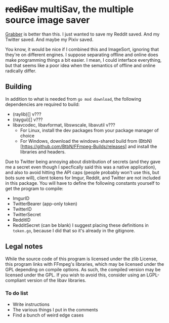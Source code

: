 # ~~rediSav~~ multiSav, the multiple source image saver

[Grabber](https://github.com/Bionus/imgbrd-grabber) is better than this. I just wanted to save my Reddit saved. And my Twitter saved. And maybe my Pixiv saved.

You know, it would be nice if I combined this and ImageSort, ignoring that they're on different engines. I suppose separating offline and online does make programming things a bit easier. I mean, I could interface everything, but that seems like a poor idea when the semantics of offline and online radically differ.

## Building

In addition to what is needed from `go mod download`, the following dependencies are required to build:
 - (raylib)[] v???
 - (raygui)[] v???
 - libavcodec, libavformat, libswscale, libavutil v???
   - For Linux, install the dev packages from your package manager of choice
   - For Windows, download the windows-shared build from (BtbN)[https://github.com/BtbN/FFmpeg-Builds/releases] and install the libraries and headers.

Due to Twitter being annoying about distribution of secrets (and they gave me a secret even though I specfically said this was a native application), and also to avoid hitting the API caps (people probably won't use this, but bots sure will), client tokens for Imgur, Reddit, and Twitter are not included in this package. You will have to define the following constants yourself to get the program to compile:
 - ImgurID
 - TwitterBearer (app-only token)
 - TwitterID
 - TwitterSecret
 - RedditID
 - RedditSecret (can be blank)
I suggest placing these definitions in `token.go`, because I did that so it's already in the gitignore.

## Legal notes

While the source code of this program is licensed under the zlib License, this program links with FFmpeg's libraries, which may be licensed under the GPL depending on compile options. As such, the compiled version may be licensed under the GPL. If you wish to avoid this, consider using an LGPL-compliant version of the libav libraries.

### To do list
 - Write instructions
 - The various things I put in the comments
  - Find a bunch of weird edge cases

